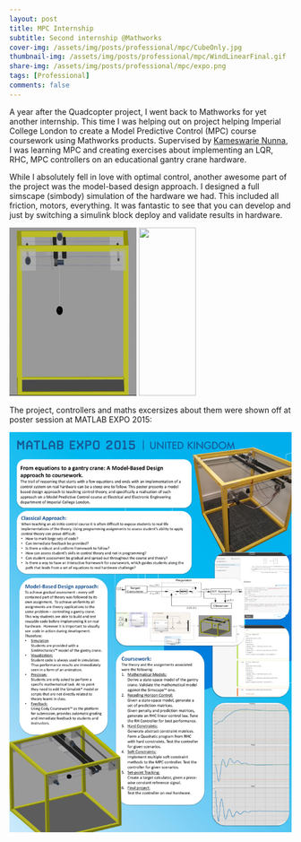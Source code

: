```yaml
---
layout: post
title: MPC Internship
subtitle: Second internship @Mathworks
cover-img: /assets/img/posts/professional/mpc/CubeOnly.jpg
thumbnail-img: /assets/img/posts/professional/mpc/WindLinearFinal.gif
share-img: /assets/img/posts/professional/mpc/expo.png
tags: [Professional]
comments: false
---
```

A year after the Quadcopter project, I went back to Mathworks for yet another internship. This time I was helping out on  project helping Imperial College London to create a Model Predictive Control (MPC) course coursework using Mathworks products. Supervised by [Kameswarie Nunna](https://www.linkedin.com/in/kameswarie-nunna-a7152613/), I was learning MPC and creating exercises about implementing an LQR, RHC, MPC controllers on an educational gantry crane hardware. 

While I absolutely fell in love with optimal control, another awesome part of the project was the model-based design approach. I designed a full simscape (simbody) simulation of the hardware we had. This included all friction, motors, everything. It was fantastic to see that you can develop and just by switching a simulink block deploy and validate results in hardware. 
<p float="center">
  <img src="/assets/img/posts/professional/mpc/LinearSimFinal.gif" width="45%" height="300px"/>
  <img src="/assets/img/posts/professional/mpc/LinearRealFinal.gif" width="45%" height="300px" />   
</p>

The project, controllers and maths excersizes about them were shown off at poster session at MATLAB EXPO 2015:

<img src="/assets/img/posts/professional/mpc/expo.png" alt="">
